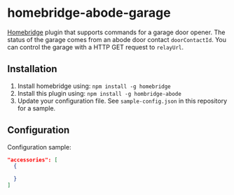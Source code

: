 # homebridge-abode-garage
[Homebridge](https://github.com/nfarina/homebridge) plugin that supports commands for a garage door opener. The status of the garage comes from an abode door contact `doorContactId`. You can control the garage with a HTTP GET request to `relayUrl`.

## Installation
1. Install homebridge using: `npm install -g homebridge`
2. Install this plugin using: `npm install -g hombridge-abode`
3. Update your configuration file. See `sample-config.json` in this repository for a sample.

## Configuration

Configuration sample:

```json
"accessories": [
  {

  }
]

```
